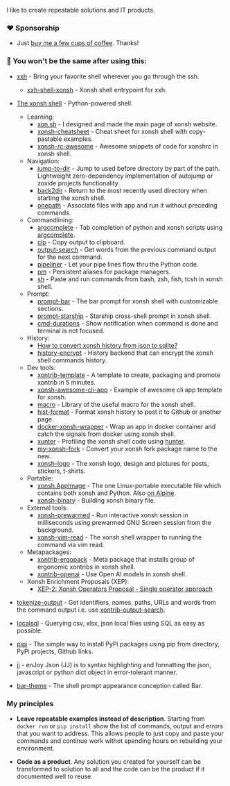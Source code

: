 I like to create repeatable solutions and IT products.

### ❤️ Sponsorship

* Just [buy me a few cups of coffee](https://www.buymeacoffee.com/xxh). Thanks!

### 🚀 You won't be the same after using this:

* [xxh](https://github.com/xxh/xxh) - Bring your favorite shell wherever you go through the ssh.
  
  * [xxh-shell-xonsh](https://github.com/xxh/xxh-shell-xonsh) - Xonsh shell entrypoint for xxh.

* [The xonsh shell](https://xon.sh/) - Python-powered shell.

  * Learning:
    * [xon.sh](https://xon.sh) - I designed and made the main page of xonsh website.
    * [xonsh-cheatsheet](https://github.com/anki-code/xonsh-cheatsheet) - Cheat sheet for xonsh shell with copy-pastable examples. 
    * [xonsh-rc-awesome](https://github.com/anki-code/xontrib-rc-awesome) - Awesome snippets of code for xonshrc in xonsh shell. 
  * Navigation:
    * [jump-to-dir](https://github.com/anki-code/xontrib-jump-to-dir) - Jump to used before directory by part of the path. Lightweight zero-dependency implementation of autojump or zoxide projects functionality. 
    * [back2dir](https://github.com/anki-code/xontrib-back2dir) - Return to the most recently used directory when starting the xonsh shell.
    * [onepath](https://github.com/anki-code/xontrib-onepath) - Associate files with app and run it without preceding commands.
  * Commandlining:
    * [argcomplete](https://github.com/anki-code/xontrib-argcomplete) - Tab completion of python and xonsh scripts using [argcomplete](https://github.com/kislyuk/argcomplete).
    * [clp](https://github.com/anki-code/xontrib-clp) - Copy output to clipboard.
    * [output-search](https://github.com/anki-code/xontrib-output-search) -  Get words from the previous command output for the next command.
    * [pipeliner](https://github.com/anki-code/xontrib-pipeliner) - Let your pipe lines flow thru the Python code.
    * [pm](https://github.com/anki-code/xontrib-pm) - Persistent aliases for package managers.
    * [sh](https://github.com/anki-code/xontrib-sh) - Paste and run commands from bash, zsh, fish, tcsh in xonsh shell.
  * Prompt:
    * [prompt-bar](https://github.com/anki-code/xontrib-prompt-bar) - The bar prompt for xonsh shell with customizable sections. 
    * [prompt-starship](https://github.com/anki-code/xontrib-prompt-starship) - Starship cross-shell prompt in xonsh shell. 
    * [cmd-durations](https://github.com/jnoortheen/xontrib-cmd-durations) - Show notification when command is done and terminal is not focused. 
  * History:
    * [How to convert xonsh history from json to sqlite?](https://github.com/xonsh/xonsh/discussions/4132)
    * [history-encrypt](https://github.com/anki-code/xontrib-history-encrypt) - History backend that can encrypt the xonsh shell commands history.
  * Dev tools:
    * [xontrib-template](https://github.com/xonsh/xontrib-template) - A template to create, packaging and promote xontrib in 5 minutes.
    * [xonsh-awesome-cli-app](https://github.com/anki-code/xonsh-awesome-cli-app) - Example of awesome cli app template for xonsh.
    * [macro](https://github.com/anki-code/xontrib-macro) - Library of the useful macro for the xonsh shell. 
    * [hist-format](https://github.com/anki-code/xontrib-hist-format) - Format xonsh history to post it to Github or another page.
    * [docker-xonsh-wrapper](https://github.com/anki-code/docker-xonsh-wrapper) - Wrap an app in docker container and catch the signals from docker using xonsh shell. 
    * [xunter](https://github.com/anki-code/xunter) - Profiling the xonsh shell code using [hunter](https://github.com/ionelmc/python-hunter).
    * [my-xonsh-fork](https://github.com/anki-code/my-xonsh-fork) - Convert your xonsh fork package name to the new.
    * [xonsh-logo](https://github.com/anki-code/xonsh-logo) - The xonsh logo, design and pictures for posts, stickers, t-shirts. 
  * Portable:
    * [xonsh.AppImage](https://xon.sh/appimage.html) - The one Linux-portable executable file which contains both xonsh and Python. Also [on Alpine](https://github.com/xonsh/xonsh/discussions/4158#discussioncomment-462032).
    * [xonsh-binary](https://github.com/anki-code/xonsh-binary) - Building xonsh binary file.
  * External tools:
    * [xonsh-prewarmed](https://github.com/anki-code/xonsh-prewarmed) - Run interactive xonsh session in milliseconds using prewarmed GNU Screen session from the background. 
    * [xonsh-vim-read](https://github.com/anki-code/xonsh-vim-read) - The xonsh shell wrapper to running the command via vim read.
  * Metapackages:
    * [xontrib-ergopack](https://github.com/anki-code/xontrib-ergopack) - Meta package that installs group of ergonomic xontribs in xonsh shell.
    * [xontrib-openai](https://github.com/anki-code/xontrib-openai) - Use Open AI models in xonsh shell. 
  * Xonsh Enrichment Proposals (XEP):
    * [XEP-2: Xonsh Operators Proposal - Single operator approach](https://github.com/anki-code/xonsh-operators-proposal/blob/main/XEP-2.rst)

* [tokenize-output](https://github.com/anki-code/tokenize-output) - Get identifiers, names, paths, URLs and words from the command output i.e. use [xontrib-output-search](https://github.com/anki-code/xontrib-output-search).

* [localsql](https://github.com/anki-code/localsql) - Querying csv, xlsx, json local files using SQL as easy as possible.

* [pipi](https://github.com/anki-code/pipi) - The simple way to install PyPi packages using pip from directory, PyPi projects, Github links. 

* [jj](https://github.com/anki-code/jj) - enJoy Json (JJ) is to syntax highlighting and formatting the json, javascript or python dict object in error-tolerant manner. 

* [bar-theme](https://github.com/anki-code/bar-theme) - The shell prompt appearance conception called Bar.

### My principles

* **Leave repeatable examples instead of description**. Starting from `docker run` or `pip install` show the list of commands, output and errors that you want to address. This allows people to just copy and paste your commands and continue work withot spending hours on rebuilding your environment.

* **Code as a product**. Any solution you created for yourself can be transformed to solution to all and the code can be the product if it documented well to reuse.
